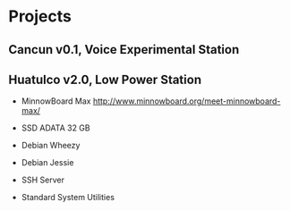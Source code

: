 # Projects

## Cancun v0.1, Voice Experimental Station

## Huatulco v2.0, Low Power Station 


- MinnowBoard Max http://www.minnowboard.org/meet-minnowboard-max/
- SSD ADATA 32 GB
- Debian Wheezy
- Debian Jessie

- SSH Server
- Standard System Utilities


